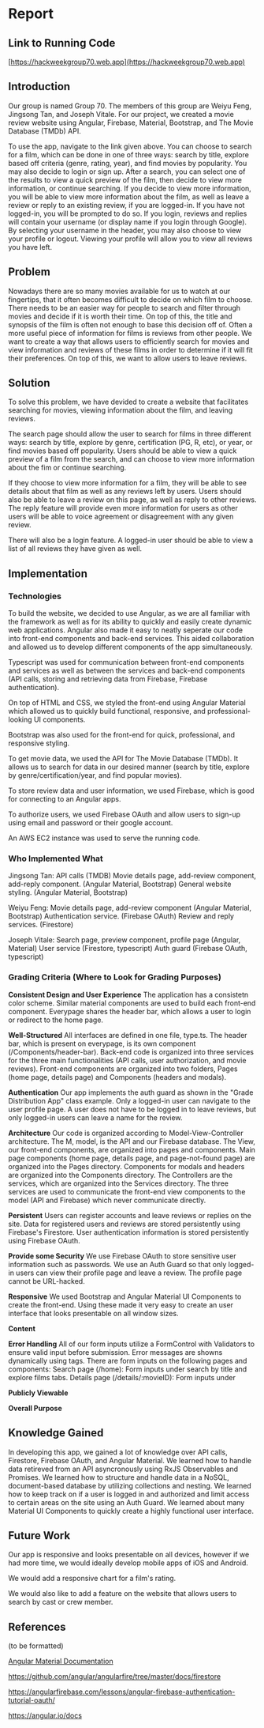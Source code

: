 # Report

## Link to Running Code
[https://hackweekgroup70.web.app](https://hackweekgroup70.web.app)

## Introduction
Our group is named Group 70. The members of this group are Weiyu Feng, Jingsong Tan, and Joseph Vitale. For our project, we created a movie review website using Angular, Firebase, Material, Bootstrap, and The Movie Database (TMDb) API. 

To use the app, navigate to the link given above. You can choose to search for a film, which can be done in one of three ways: search by title, explore based off criteria (genre, rating, year), and find movies by popularity. You may also decide to login or sign up. After a search, you can select one of the results to view a quick preview of the film, then decide to view more information, or continue searching. If you decide to view more information, you will be able to view more information about the film, as well as leave a review or reply to an existing review, if you are logged-in. If you have not logged-in, you will be prompted to do so. If you login, reviews and replies will contain your username (or display name if you login through Google). By selecting your username in the header, you may also choose to view your profile or logout. Viewing your profile will allow you to view all reviews you have left. 

## Problem
Nowadays there are so many movies available for us to watch at our fingertips, that it often becomes difficult to decide on which film to choose. There needs to be an easier way for people to search and filter through movies and decide if it is worth their time. On top of this, the title and synopsis of the film is often not enough to base this decision off of. Often a more  useful piece of information for films is reviews from other people. We want to create a way that allows users to efficiently search for movies and view information and reviews of these films in order to determine if it will fit their preferences. On top of this, we want to allow users to leave reviews.  

## Solution
To solve this problem, we have devided to create a website that facilitates searching for movies, viewing information about the film, and leaving reviews. 

The search page should allow the user to search for films in three different ways: search by title, explore by genre, certification (PG, R, etc), or year, or find movies based off popularity. Users should be able to view a quick preview of a film from the search, and can choose to view more information about the fim or continue searching. 

If they choose to view more information for a film, they will be able to see details about that film as well as any reviews left by users. Users should also be able to leave a review on this page, as well as reply to other reviews. The reply feature will provide even more information for users as other users will be able to voice agreement or disagreement with any given review.  

There will also be a login feature. A logged-in user should be able to view a list of all reviews they have given as well. 

## Implementation
### Technologies
To build the website, we decided to use Angular, as we are all familiar with the framework as well as for its ability to quickly and easily create dynamic web applications. Angular also made it easy to neatly seperate our code into front-end components and back-end services. This aided collaboration and allowed us to develop different components of the app simultaneously. 

Typescript was used for communication between front-end components and services as well as between the services and back-end components (API calls, storing and retrieving data from Firebase, Firebase authentication). 

On top of HTML and CSS, we styled the front-end using Angular Material which allowed us to quickly build functional, responsive, and professional-looking UI components.

Bootstrap was also used for the front-end for quick, professional, and responsive styling. 

To get movie data, we used the API for The Movie Database (TMDb). It allows us to search for data in our desired manner (search by title, explore by genre/certification/year, and find popular movies). 

To store review data and user information, we used Firebase, which is good for connecting to an Angular apps. 

To authorize users, we used Firebase OAuth and allow users to sign-up using email and password or their google account.

An AWS EC2 instance was used to serve the running code. 

### Who Implemented What
Jingsong Tan:
  API calls (TMDB)
  Movie details page, add-review component, add-reply component. (Angular Material, Bootstrap) 
  General website styling. (Angular Material, Bootstrap)
  
Weiyu Feng:
  Movie details page, add-review component (Angular Material, Bootstrap)
  Authentication service. (Firebase OAuth)
  Review and reply services. (Firestore)
  
Joseph Vitale:
  Search page, preview component, profile page (Angular, Material)
  User service (Firestore, typescript)
  Auth guard (Firebase OAuth, typescript)


### Grading Criteria (Where to Look for Grading Purposes)
**Consistent Design and User Experience** 
The application has a consistetn color scheme. Similar material components are used to build each front-end component. Everypage shares the header bar, which allows a user to login or redirect to the home page. 

**Well-Structured**
All interfaces are defined in one file, type.ts. The header bar, which is present on everypage, is its own component (/Components/header-bar). Back-end code is organized into three services for the three main functionalities (API calls, user authorization, and movie reviews). Front-end components are organized into two folders, Pages (home page, details page) and Components (headers and modals). 

**Authentication**
Our app implements the auth guard as shown in the "Grade Distribution App" class example. Only a logged-in user can navigate to the user profile page. A user does not have to be logged in to leave reviews, but only logged-in users can leave a name for the review. 

**Architecture**
Our code is organized according to Model-View-Controller architecture. The M, model, is the API and our Firebase database. The View, our front-end components, are organized into pages and components. Main page components (home page, details page, and page-not-found page) are organized into the Pages directory. Components for modals and headers are organized into the Components directory. The Controllers are the services, which are organized into the Services directory. The three services are used to communicate the front-end view components to the model (API and Firebase) which never communicate directly. 

**Persistent**
Users can register accounts and leave reviews or replies on the site. Data for registered users and reviews are stored persistently using Firebase's Firestore. User authentication information is stored persistently using Firebase OAuth. 

**Provide some Security**
We use Firebase OAuth to store sensitive user information such as passwords. We use an Auth Guard so that only logged-in users can view their profile page and leave a review. The profile page cannot be URL-hacked.

**Responsive**
We used Bootstrap and Angular Material UI Components to create the front-end. Using these made it very easy to create an user interface that looks presentable on all window sizes. 

**Content**

**Error Handling**
All of our form inputs utilize a FormControl with Validators to ensure valid input before submission. Error messages are showns dynamically using <mat-error> tags. There are form inputs on the following pages and components:
  Search page (/home): Form inputs under search by title and explore films tabs.
  Details page (/details/:movieID): Form inputs under 

**Publicly Viewable**

**Overall Purpose**

## Knowledge Gained
In developing this app, we gained a lot of knowledge over API calls, Firestore, Firebase OAuth, and Angular Material. We learned how to handle data retireved from an API asyncronously using RxJS Observables and Promises. We learned how to structure and handle data in a NoSQL, document-based database by utilizing collections and nesting. We learned how to keep track on if a user is logged in and authorized and limit access to certain areas on the site using an Auth Guard. We learned about many Material UI Components to quickly create a highly functional user interface.

## Future Work
Our app is responsive and looks presentable on all devices, however if we had more time, we would ideally develop mobile apps of iOS and Android. 

We would add a responsive chart for a film's rating.

We would also like to add a feature on the website that allows users to search by cast or crew member. 

## References
(to be formatted)

[Angular Material Documentation](https://material.angular.io/)

https://github.com/angular/angularfire/tree/master/docs/firestore

https://angularfirebase.com/lessons/angular-firebase-authentication-tutorial-oauth/

https://angular.io/docs

